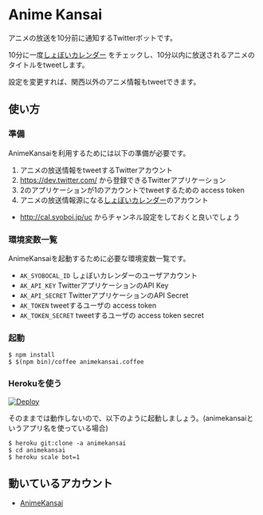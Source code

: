 # Anime Kansai
アニメの放送を10分前に通知するTwitterボットです。

10分に一度[しょぼいカレンダー](http://cal.syoboi.jp/)
をチェックし、10分以内に放送されるアニメのタイトルをtweetします。

設定を変更すれば、関西以外のアニメ情報もtweetできます。

## 使い方

### 準備
AnimeKansaiを利用するためには以下の準備が必要です。

1. アニメの放送情報をtweetするTwitterアカウント
2. https://dev.twitter.com/ から登録できるTwitterアプリケーション
3. 2のアプリケーションが1のアカウントでtweetするための access token
4. アニメの放送情報源になる[しょぼいカレンダー](http://cal.syoboi.jp/)のアカウント
  - http://cal.syoboi.jp/uc からチャンネル設定をしておくと良いでしょう

### 環境変数一覧

AnimeKansaiを起動するために必要な環境変数一覧です。

- `AK_SYOBOCAL_ID` しょぼいカレンダーのユーザアカウント
- `AK_API_KEY` TwitterアプリケーションのAPI Key
- `AK_API_SECRET` TwitterアプリケーションのAPI Secret
- `AK_TOKEN` tweetするユーザの access token
- `AK_TOKEN_SECRET` tweetするユーザの access token secret

### 起動

```
$ npm install
$ $(npm bin)/coffee animekansai.coffee
```

### Herokuを使う

[![Deploy](https://www.herokucdn.com/deploy/button.png)](https://heroku.com/deploy?template=https://github.com/hakobe/animekansai)

そのままでは動作しないので、以下のように起動しましょう。(animekansaiというアプリ名を使っている場合)

```
$ heroku git:clone -a animekansai
$ cd animekansai
$ heroku scale bot=1
```


## 動いているアカウント

- [AnimeKansai](https://twitter.com/animekansai)

